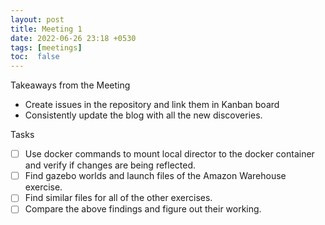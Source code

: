 ```yaml
---
layout: post
title: Meeting 1
date: 2022-06-26 23:18 +0530
tags: [meetings]
toc:  false
---
```

Takeaways from the Meeting

- Create issues in the repository and link them in Kanban board
- Consistently update the blog with all the new discoveries. 

Tasks

- [ ] Use docker commands to mount local director to the docker container and verify if changes are being reflected.
- [ ] Find gazebo worlds and launch files of the Amazon Warehouse exercise. 
- [ ] Find similar files for all of the other exercises. 
- [ ] Compare the above findings and figure out their working. 
